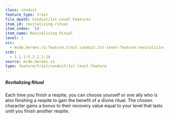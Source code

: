 ```yaml
---
class: conduit
feature_type: trait
file_dpath: Conduit/1st-Level Features
item_id: revitalizing-ritual
item_index: '14'
item_name: Revitalizing Ritual
level: 1
scc:
  - mcdm.heroes.v1:feature.trait.conduit.1st-level-feature:revitalizing-ritual
scdc:
  - 1.1.1:5.2.2.1:14
source: mcdm.heroes.v1
type: feature/trait/conduit/1st-level-feature
---
```


##### Revitalizing Ritual

Each time you finish a respite, you can choose yourself or one ally who is also finishing a respite to gain the benefit of a divine ritual. The chosen character gains a bonus to their recovery value equal to your level that lasts until you finish another respite.
